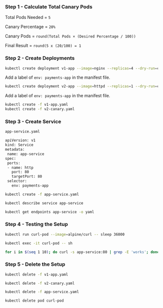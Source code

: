 
### Step 1 - Calculate Total Canary Pods

Total Pods Needed = `5`

Canary Percentage = `20%`

Canary Pods = `round(Total Pods × (Desired Percentage / 100))`

Final Result = `round(5 x (20/100) = 1`

### Step 2 - Create Deployments
```sh
kubectl create deployment v1-app --image=nginx --replicas=4 --dry-run=client -o yaml > v1-app.yaml
```

Add a label of `env: payments-app` in the manifest file.

```sh
kubectl create deployment v2-app --image=httpd --replicas=1 --dry-run=client -o yaml > v2-canary.yaml
```
Add a label of `env: payments-app` in the manifest file.
```sh
kubectl create -f v1-app.yaml
kubectl create -f v2-canary.yaml
```

### Step 3 - Create Service
```sh
app-service.yaml
```
```sh
apiVersion: v1
kind: Service
metadata:
 name: app-service
spec:
 ports:
 - name: http
   port: 80
   targetPort: 80
 selector:
   env: payments-app
```
```sh
kubectl create -f app-service.yaml
```
```sh
kubectl describe service app-service

kubectl get endpoints app-service -o yaml
```

### Step 4 - Testing the Setup
```sh
kubectl run curl-pod --image=alpine/curl -- sleep 36000

kubectl exec -it curl-pod -- sh

for i in $(seq 1 10); do curl -s app-service:80 | grep -E 'works'; done
```

### Step 5 - Delete the Setup
```sh
kubectl delete -f v1-app.yaml

kubectl delete -f v2-canary.yaml

kubectl delete -f app-service.yaml

kubectl delete pod curl-pod
```
